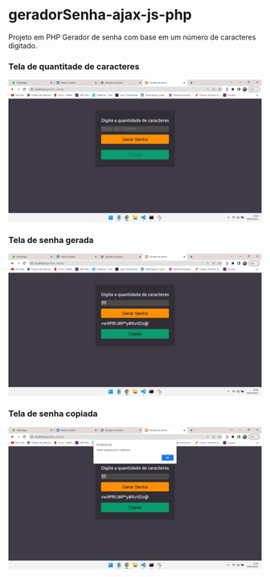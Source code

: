 # geradorSenha-ajax-js-php
Projeto em PHP Gerador de senha com base em um número de caracteres digitado.

<h3>Tela de quantitade de caracteres</h3>
<img src="https://github.com/AlexMatsu/geradorSenha-ajax-js-php/blob/main/imgPrint/img-3.jpeg">
<h3>Tela de senha gerada</h3>
<img src="https://github.com/AlexMatsu/geradorSenha-ajax-js-php/blob/main/imgPrint/img-1.jpeg">
<h3>Tela de senha copiada</h3>
<img src="https://github.com/AlexMatsu/geradorSenha-ajax-js-php/blob/main/imgPrint/img-2.jpeg">
 
